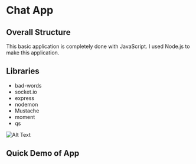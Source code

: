 # Chat App

## Overall Structure
This basic application is completely done with JavaScript. I used Node.js to make this 
application.

## Libraries
- bad-words
- socket.io
- express
- nodemon
- Mustache
- moment
- qs

![Alt Text](https://media.giphy.com/media/4hMsuCzJQU3rvw190k/giphy.gif)

## Quick Demo of App